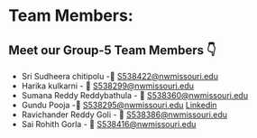 # Team Members:

## Meet our Group-5 Team Members :point_down:

- Sri Sudheera chitipolu -:email: S538422@nwmissouri.edu
- Harika kulkarni - :email: S538299@nwmissouri.edu
- Sumana Reddy Reddybathula - :email: S538360@nwmissouri.edu 
- Gundu Pooja -:email: S538295@nwmissouri.edu             [Linkedin](https://www.linkedin.com/in/pooja-gundu-b71000107/)
- Ravichander Reddy Goli - :email: S538386@nwmissouri.edu
- Sai Rohith Gorla - :email: S538416@nwmissouri.edu
